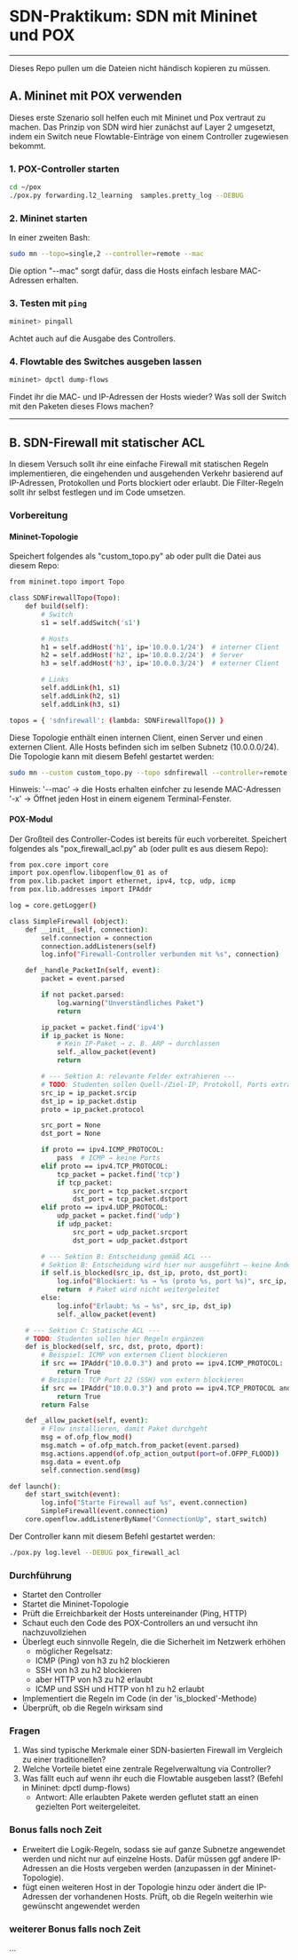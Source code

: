 # SDN-Praktikum: SDN mit Mininet und POX
---

Dieses Repo pullen um die Dateien nicht händisch kopieren zu müssen.

## A. Mininet mit POX verwenden
Dieses erste Szenario soll helfen euch mit Mininet und Pox vertraut zu machen. Das Prinzip von SDN wird hier zunächst auf Layer 2 umgesetzt, indem ein Switch neue Flowtable-Einträge von einem Controller zugewiesen bekommt.

### 1. POX-Controller starten
```bash
cd ~/pox
./pox.py forwarding.l2_learning  samples.pretty_log --DEBUG
```

### 2. Mininet starten
In einer zweiten Bash:
```bash
sudo mn --topo=single,2 --controller=remote --mac
```
Die option "--mac" sorgt dafür, dass die Hosts einfach lesbare MAC-Adressen erhalten.

### 3. Testen mit `ping`
```bash
mininet> pingall
```
Achtet auch auf die Ausgabe des Controllers.

### 4. Flowtable des Switches ausgeben lassen
```bash
mininet> dpctl dump-flows
```
Findet ihr die MAC- und IP-Adressen der Hosts wieder? 
Was soll der Switch mit den Paketen dieses Flows machen?

---

## B. SDN-Firewall mit statischer ACL
In diesem Versuch sollt ihr eine einfache Firewall mit statischen Regeln implementieren, die eingehenden und ausgehenden Verkehr basierend auf IP-Adressen, Protokollen und Ports blockiert oder erlaubt. Die Filter-Regeln sollt ihr selbst festlegen und im Code umsetzen.

### Vorbereitung

#### Mininet-Topologie
Speichert folgendes als "custom_topo.py" ab oder pullt die Datei aus diesem Repo:
```bash
from mininet.topo import Topo

class SDNFirewallTopo(Topo):
    def build(self):
        # Switch
        s1 = self.addSwitch('s1')

        # Hosts
        h1 = self.addHost('h1', ip='10.0.0.1/24')  # interner Client
        h2 = self.addHost('h2', ip='10.0.0.2/24')  # Server
        h3 = self.addHost('h3', ip='10.0.0.3/24')  # externer Client

        # Links
        self.addLink(h1, s1)
        self.addLink(h2, s1)
        self.addLink(h3, s1)

topos = { 'sdnfirewall': (lambda: SDNFirewallTopo()) }
```
Diese Topologie enthält einen internen Client, einen Server und einen externen Client. Alle Hosts befinden sich im selben Subnetz (10.0.0.0/24).
Die Topologie kann mit diesem Befehl gestartet werden:
```bash
sudo mn --custom custom_topo.py --topo sdnfirewall --controller=remote --mac -x
```
Hinweis: 
'--mac' -> die Hosts erhalten einfcher zu lesende MAC-Adressen
'-x' -> Öffnet jeden Host in einem eigenem Terminal-Fenster.


#### POX-Modul
Der Großteil des Controller-Codes ist bereits für euch vorbereitet. Speichert folgendes als "pox_firewall_acl.py" ab (oder pullt es aus diesem Repo):
```bash
from pox.core import core
import pox.openflow.libopenflow_01 as of
from pox.lib.packet import ethernet, ipv4, tcp, udp, icmp
from pox.lib.addresses import IPAddr

log = core.getLogger()

class SimpleFirewall (object):
    def __init__(self, connection):
        self.connection = connection
        connection.addListeners(self)
        log.info("Firewall-Controller verbunden mit %s", connection)

    def _handle_PacketIn(self, event):
        packet = event.parsed

        if not packet.parsed:
            log.warning("Unverständliches Paket")
            return

        ip_packet = packet.find('ipv4')
        if ip_packet is None:
            # Kein IP-Paket → z. B. ARP → durchlassen
            self._allow_packet(event)
            return

        # --- Sektion A: relevante Felder extrahieren ---
        # TODO: Studenten sollen Quell-/Ziel-IP, Protokoll, Ports extrahieren
        src_ip = ip_packet.srcip
        dst_ip = ip_packet.dstip
        proto = ip_packet.protocol

        src_port = None
        dst_port = None

        if proto == ipv4.ICMP_PROTOCOL:
            pass  # ICMP → keine Ports
        elif proto == ipv4.TCP_PROTOCOL:
            tcp_packet = packet.find('tcp')
            if tcp_packet:
                src_port = tcp_packet.srcport
                dst_port = tcp_packet.dstport
        elif proto == ipv4.UDP_PROTOCOL:
            udp_packet = packet.find('udp')
            if udp_packet:
                src_port = udp_packet.srcport
                dst_port = udp_packet.dstport

        # --- Sektion B: Entscheidung gemäß ACL ---
        # Sektion B: Entscheidung wird hier nur ausgeführt – keine Änderungen nötig.
        if self.is_blocked(src_ip, dst_ip, proto, dst_port):
            log.info("Blockiert: %s → %s (proto %s, port %s)", src_ip, dst_ip, proto, dst_port)
            return  # Paket wird nicht weitergeleitet
        else:
            log.info("Erlaubt: %s → %s", src_ip, dst_ip)
            self._allow_packet(event)

    # --- Sektion C: Statische ACL ---
    # TODO: Studenten sollen hier Regeln ergänzen
    def is_blocked(self, src, dst, proto, dport):
        # Beispiel: ICMP von externem Client blockieren
        if src == IPAddr("10.0.0.3") and proto == ipv4.ICMP_PROTOCOL:
            return True
        # Beispiel: TCP Port 22 (SSH) von extern blockieren
        if src == IPAddr("10.0.0.3") and proto == ipv4.TCP_PROTOCOL and dport == 22:
            return True
        return False

    def _allow_packet(self, event):
        # Flow installieren, damit Paket durchgeht
        msg = of.ofp_flow_mod()
        msg.match = of.ofp_match.from_packet(event.parsed)
        msg.actions.append(of.ofp_action_output(port=of.OFPP_FLOOD))
        msg.data = event.ofp
        self.connection.send(msg)

def launch():
    def start_switch(event):
        log.info("Starte Firewall auf %s", event.connection)
        SimpleFirewall(event.connection)
    core.openflow.addListenerByName("ConnectionUp", start_switch)

```
Der Controller kann mit diesem Befehl gestartet werden:
```bash
./pox.py log.level --DEBUG pox_firewall_acl
```

### Durchführung

- Startet den Controller
- Startet die Mininet-Topologie
- Prüft die Erreichbarkeit der Hosts untereinander (Ping, HTTP)
- Schaut euch den Code des POX-Controllers an und versucht ihn nachzuvollziehen
- Überlegt euch sinnvolle Regeln, die die Sicherheit im Netzwerk erhöhen
    - möglicher Regelsatz:
    - ICMP (Ping) von h3 zu h2 blockieren
    - SSH von h3 zu h2 blockieren
    - aber HTTP von h3 zu h2 erlaubt
    - ICMP und SSH und HTTP von h1 zu h2 erlaubt
- Implementiert die Regeln im Code (in der 'is_blocked'-Methode)
- Überprüft, ob die Regeln wirksam sind

### Fragen
1. Was sind typische Merkmale einer SDN-basierten Firewall im Vergleich zu einer traditionellen?
2. Welche Vorteile bietet eine zentrale Regelverwaltung via Controller?
3. Was fällt euch auf wenn ihr euch die Flowtable ausgeben lasst? (Befehl in Mininet: dpctl dump-flows)
   - Antwort: Alle erlaubten Pakete werden geflutet statt an einen gezielten Port weitergeleitet.

### Bonus falls noch Zeit
- Erweitert die Logik-Regeln, sodass sie auf ganze Subnetze angewendet werden und nicht nur auf einzelne Hosts. Dafür müssen ggf andere IP-Adressen an die Hosts vergeben werden (anzupassen in der Mininet-Topologie).
- fügt einen weiteren Host in der Topologie hinzu oder ändert die IP-Adressen der vorhandenen Hosts. Prüft, ob die Regeln weiterhin wie gewünscht angewendet werden

### weiterer Bonus falls noch Zeit
...

